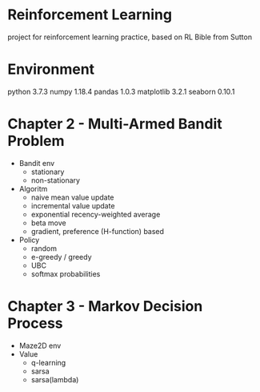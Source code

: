 # Reinforcement Learning
project for reinforcement learning practice, based on RL Bible from Sutton

# Environment
python 3.7.3
numpy 1.18.4
pandas 1.0.3
matplotlib 3.2.1
seaborn 0.10.1

# Chapter 2 - Multi-Armed Bandit Problem
- Bandit env
    - stationary
    - non-stationary
- Algoritm
    - naive mean value update
    - incremental value update
    - exponential recency-weighted average
    - beta move
    - gradient, preference (H-function) based
- Policy
    - random
    - e-greedy / greedy
    - UBC
    - softmax probabilities

# Chapter 3 - Markov Decision Process
- Maze2D env
- Value
    - q-learning
    - sarsa
    - sarsa(lambda)
